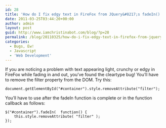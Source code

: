 ```yaml
---
id: 28
title: 'How do I fix edgy text in FireFox from JQuery&#8217;s fadeIn() &#038; fadeOut?'
date: 2011-03-25T03:44:20+00:00
author: admin
layout: post
guid: http://www.iamchristinabot.com/blog/?p=28
permalink: /blog/20110325/how-do-i-fix-edgy-text-in-firefox-from-jquerys-fadein-fadeout/
categories:
  - Bugs, Ew!
  - Javascript
  - 'Web Development'
---
```

If you are noticing a problem with text appearing light, crunchy or edgy in FireFox while fading in and out, you&#8217;ve found the cleartype bug! You&#8217;ll have to remove the filter property from the DOM. Try this:


    document.getElementById("#container").style.removeAttribute("filter");



You&#8217;ll have to use after the fadeIn function is complete or in the function callback as follows:


    $("#container").fadeIn(  function() {
        this.style.removeAttribute( "filter" );
    });
